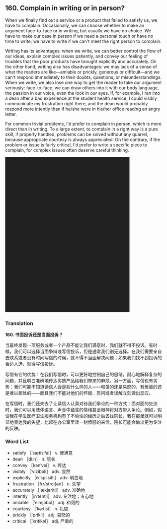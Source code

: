 ## 160. Complain in writing or in person?

When we finally find out a service or a product that failed to satisfy us, we have to complain. Occasionally, we can choose whether to make an argument face-to-face or in writing, but usually we have no choice. We have to make our case in person if we need a personal touch or have no time to write; we have to write if we can't meet the right person to complain.

Writing has its advantages: when we write, we can better control the flow of our ideas, explain complex issues patiently, and convey our feeling of troubles that the poor products have brought explicitly and accurately. On the other hand, writing also has disadvantages: we may lack of a sense of what the readers are like—amiable or prickly, generous or difficult—and we can't respond immediately to their doubts, questions, or misunderstandings. When we write, we also lose one way to get the reader to take our argument seriously: face-to-face, we can draw others into it with our body language, the passion in our voice, even the look in our eyes. If, for example, I ran into a dean after a bad experience at the student health service, I could visibly communicate my frustration right there, and the dean would probably respond more intently than if he/she were in his/her office reading an angry letter.

For common trivial problems, I'd prefer to complain in person, which is more direct than in writing. To a large extent, to complain in a right way is a pure skill, if properly handled, problems can be solved without any quarrel, because appropriate courtesy is always appreciated. On the contrary, if the problem or issue is fairly critical, I'd prefer to write a specific piece to complain, for complex issues often deserve careful thinking.

![](images/padding_400x500.png)

### Translation

**160. 书面投诉还是当面投诉？**

当最终发现一项服务或者一个产品不能让我们满意时，我们就不得不投诉。有时候，我们可以选择当面争辩或写信投诉，但是通常我们别无选择。在我们需要亲自去联系或者没有时间写信的时候，就不得不当面解决问题；如果我们找不到投诉的合适人选，就得写信投诉。

写信有它的优势：在我们写信时，可以更好地控制自己的思绪，耐心地解释复杂的问题，并且明白准确地传达劣质产品给我们带来的麻烦。另一方面，写信也有劣势：我们可能不知道读信人会是些什么样的人——和蔼的还是易怒的，有雅量的还是难以相处的——而且我们不能对他们的怀疑、质问或者误解立刻做出反应。

在写信时，我们还失去了让读信人认真对待我们争论的一种方式：面对面的交流时，我们可以用肢体语言、声音中蕴含的情绪甚至眼神将对方带入争论。例如，假设我在学生医疗卫生服务机构有了不愉快的经历之后去找院长，我在那里就可以明显地表达我的失望，比起在办公室里读一封愤怒的来信，院长可能会做出更为专注的反映。

### Word List

+ satisfy ［ˈsætisˌfai］ v. 使满意
+ dean ［di:n］ n. 院长
+ convey ［kənˈvei］ v. 传达
+ visibly ［ˈvizibəli］ adv. 显然
+ explicitly ［ikˈsplisitli］ adv. 明白地
+ frustration ［frʌˈstreiʃən］ n. 失望
+ accurately ［ˈækjəritli］ adv. 准确地
+ intently ［inˈtentli］ adv. 专注地；专心地
+ amiable ［ˈeimjəbəl］ adj. 和蔼的
+ courtesy ［ˈkə:tisi］ n. 礼貌
+ prickly ［ˈprikli］ adj. 易怒的
+ critical ［ˈkritikəl］ adj. 严重的  



